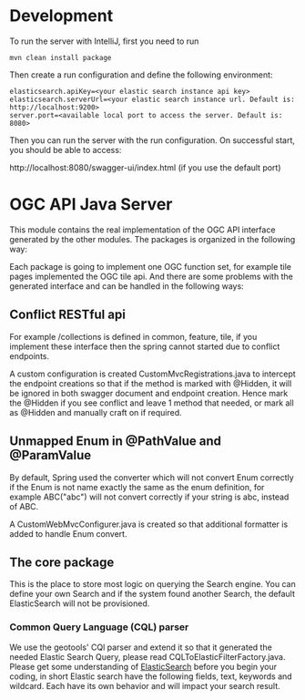 # Development

To run the server with IntelliJ, first you need to run

```agsl
mvn clean install package
```

Then create a run configuration and define the following environment:

```agsl
elasticsearch.apiKey=<your elastic search instance api key>
elasticsearch.serverUrl=<your elastic search instance url. Default is: http://localhost:9200>
server.port=<available local port to access the server. Default is: 8080>
```

Then you can run the server with the run configuration. On successful start, you should be able to access:

http://localhost:8080/swagger-ui/index.html (if you use the default port)

# OGC API Java Server

This module contains the real implementation of the OGC API interface generated by the other modules. The packages is
organized in the following way:

Each package is going to implement one OGC function set, for example tile pages implemented the OGC tile api. And there
are some problems with the generated interface and can be handled in the following ways:

## Conflict RESTful api

For example /collections is defined in common, feature, tile, if you implement these interface then the spring cannot
started due to conflict endpoints.

A custom configuration is created CustomMvcRegistrations.java to intercept the endpoint creations so that if the
method is marked with @Hidden, it will be ignored in both swagger document and endpoint creation. Hence mark
the @Hidden if you see conflict and leave 1 method that needed, or mark all as @Hidden and manually craft on
if required.

## Unmapped Enum in @PathValue and @ParamValue

By default, Spring used the converter which will not convert Enum correctly if the Enum is not name exactly the same
as the enum definition, for example ABC("abc") will not convert correctly if your string is abc, instead of ABC.

A CustomWebMvcConfigurer.java is created so that additional formatter is added to handle Enum convert.

## The core package

This is the place to store most logic on querying the Search engine. You can define your own Search and if the system
found another Search, the default ElasticSearch will not be provisioned.

### Common Query Language (CQL) parser

We use the geotools' CQl parser and extend it so that it generated the needed Elastic Search Query, please read
CQLToElasticFilterFactory.java. Please get some understanding of
[ElasticSearch](https://www.elastic.co/blog/find-strings-within-strings-faster-with-the-new-elasticsearch-wildcard-field)
before you begin your coding, in short Elastic search have the following fields, text, keywords and wildcard. Each
have its own behavior and will impact your search result.
